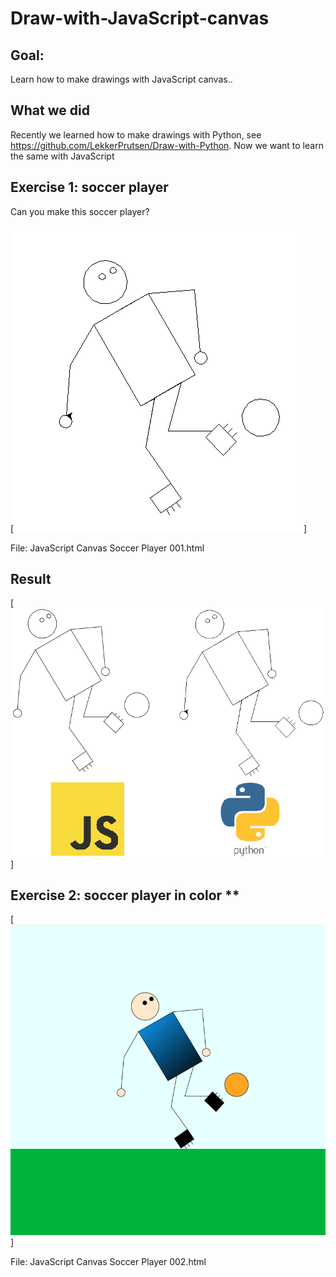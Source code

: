 # Draw-with-JavaScript-canvas

## Goal: ##
Learn how to make drawings with JavaScript canvas.. 


## What we did ##
Recently we learned how to make drawings with Python, see https://github.com/LekkerPrutsen/Draw-with-Python. Now we want to learn the same with JavaScript


## Exercise 1: soccer player ##
Can you make this soccer player?

[!["Soccer player"](https://github.com/LekkerPrutsen/Draw-with-Python/blob/master/images/Soccer_player.png)]

File: JavaScript Canvas Soccer Player 001.html

## Result ##
[!["JavaScript vs Python"](https://github.com/LekkerPrutsen/Draw-with-JavaScript-canvas/blob/master/images/Soccer_Player_JavaScript_vs_Python.png)]

## Exercise 2: soccer player in color **
[!["Soccer Player in Color"](https://github.com/LekkerPrutsen/Draw-with-JavaScript-canvas/blob/master/images/Soccer_Player_JavaScript_Color.png)]

File: JavaScript Canvas Soccer Player 002.html

